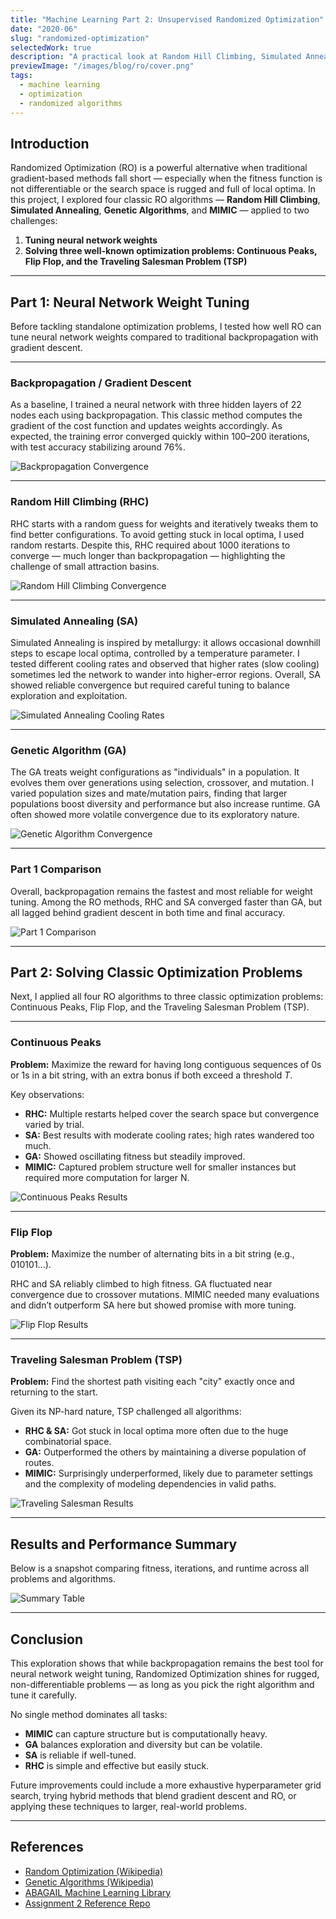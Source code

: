 ```yaml
---
title: "Machine Learning Part 2: Unsupervised Randomized Optimization"
date: "2020-06"
slug: "randomized-optimization"
selectedWork: true
description: "A practical look at Random Hill Climbing, Simulated Annealing, Genetic Algorithms, and MIMIC applied to neural network weight tuning and classic optimization problems."
previewImage: "/images/blog/ro/cover.png"
tags:
  - machine learning
  - optimization
  - randomized algorithms
---
```


## Introduction

Randomized Optimization (RO) is a powerful alternative when traditional gradient-based methods fall short — especially when the fitness function is not differentiable or the search space is rugged and full of local optima. In this project, I explored four classic RO algorithms — **Random Hill Climbing**, **Simulated Annealing**, **Genetic Algorithms**, and **MIMIC** — applied to two challenges:

1. **Tuning neural network weights**
2. **Solving three well-known optimization problems: Continuous Peaks, Flip Flop, and the Traveling Salesman Problem (TSP)**

---

## Part 1: Neural Network Weight Tuning

Before tackling standalone optimization problems, I tested how well RO can tune neural network weights compared to traditional backpropagation with gradient descent.

---

### Backpropagation / Gradient Descent

As a baseline, I trained a neural network with three hidden layers of 22 nodes each using backpropagation. This classic method computes the gradient of the cost function and updates weights accordingly. As expected, the training error converged quickly within 100–200 iterations, with test accuracy stabilizing around 76%.

![Backpropagation Convergence](/images/blog/ro/backprop.png)

---

### Random Hill Climbing (RHC)

RHC starts with a random guess for weights and iteratively tweaks them to find better configurations. To avoid getting stuck in local optima, I used random restarts. Despite this, RHC required about 1000 iterations to converge — much longer than backpropagation — highlighting the challenge of small attraction basins.

![Random Hill Climbing Convergence](/images/blog/ro/rhc.png)

---

### Simulated Annealing (SA)

Simulated Annealing is inspired by metallurgy: it allows occasional downhill steps to escape local optima, controlled by a temperature parameter. I tested different cooling rates and observed that higher rates (slow cooling) sometimes led the network to wander into higher-error regions. Overall, SA showed reliable convergence but required careful tuning to balance exploration and exploitation.

![Simulated Annealing Cooling Rates](/images/blog/ro/sa.png)

---

### Genetic Algorithm (GA)

The GA treats weight configurations as "individuals" in a population. It evolves them over generations using selection, crossover, and mutation. I varied population sizes and mate/mutation pairs, finding that larger populations boost diversity and performance but also increase runtime. GA often showed more volatile convergence due to its exploratory nature.

![Genetic Algorithm Convergence](/images/blog/ro/ga.png)

---

### Part 1 Comparison

Overall, backpropagation remains the fastest and most reliable for weight tuning. Among the RO methods, RHC and SA converged faster than GA, but all lagged behind gradient descent in both time and final accuracy.

![Part 1 Comparison](/images/blog/ro/part1-comparison.png)

---

## Part 2: Solving Classic Optimization Problems

Next, I applied all four RO algorithms to three classic optimization problems: Continuous Peaks, Flip Flop, and the Traveling Salesman Problem (TSP).

---

### Continuous Peaks

**Problem:** Maximize the reward for having long contiguous sequences of 0s or 1s in a bit string, with an extra bonus if both exceed a threshold *T*.

Key observations:
- **RHC:** Multiple restarts helped cover the search space but convergence varied by trial.
- **SA:** Best results with moderate cooling rates; high rates wandered too much.
- **GA:** Showed oscillating fitness but steadily improved.
- **MIMIC:** Captured problem structure well for smaller instances but required more computation for larger N.

![Continuous Peaks Results](/images/blog/ro/cp.png)

---

### Flip Flop

**Problem:** Maximize the number of alternating bits in a bit string (e.g., 010101...).

RHC and SA reliably climbed to high fitness. GA fluctuated near convergence due to crossover mutations. MIMIC needed many evaluations and didn’t outperform SA here but showed promise with more tuning.

![Flip Flop Results](/images/blog/ro/flipflop.png)

---

### Traveling Salesman Problem (TSP)

**Problem:** Find the shortest path visiting each "city" exactly once and returning to the start.

Given its NP-hard nature, TSP challenged all algorithms:
- **RHC & SA:** Got stuck in local optima more often due to the huge combinatorial space.
- **GA:** Outperformed the others by maintaining a diverse population of routes.
- **MIMIC:** Surprisingly underperformed, likely due to parameter settings and the complexity of modeling dependencies in valid paths.

![Traveling Salesman Results](/images/blog/ro/tsp.png)

---

## Results and Performance Summary

Below is a snapshot comparing fitness, iterations, and runtime across all problems and algorithms.

![Summary Table](/images/blog/ro/summary-table.png)

---

## Conclusion

This exploration shows that while backpropagation remains the best tool for neural network weight tuning, Randomized Optimization shines for rugged, non-differentiable problems — as long as you pick the right algorithm and tune it carefully.

No single method dominates all tasks:  
- **MIMIC** can capture structure but is computationally heavy.  
- **GA** balances exploration and diversity but can be volatile.  
- **SA** is reliable if well-tuned.  
- **RHC** is simple and effective but easily stuck.

Future improvements could include a more exhaustive hyperparameter grid search, trying hybrid methods that blend gradient descent and RO, or applying these techniques to larger, real-world problems.

---

## References

- [Random Optimization (Wikipedia)](https://en.wikipedia.org/wiki/Random_optimization)
- [Genetic Algorithms (Wikipedia)](https://en.wikipedia.org/wiki/Genetic_algorithm)
- [ABAGAIL Machine Learning Library](https://github.com/pushkar/ABAGAIL)
- [Assignment 2 Reference Repo](https://github.com/JonathanTay/CS-7641-assignment-2)

